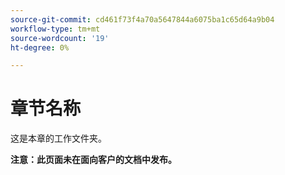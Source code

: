 ```yaml
---
source-git-commit: cd461f73f4a70a5647844a6075ba1c65d64a9b04
workflow-type: tm+mt
source-wordcount: '19'
ht-degree: 0%

---
```

# 章节名称

这是本章的工作文件夹。

**注意：此页面未在面向客户的文档中发布。**
